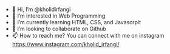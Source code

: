 - 👋 Hi, I’m @kholidirfangi
- 👀 I’m interested in Web Programming
- 🌱 I’m currently learning HTML, CSS, and Javascrpit
- 💞️ I’m looking to collaborate on Github
- 📫 How to reach me? You can connect with me on instagram https://www.instagram.com/kholid_irfangi/

<!---
kholidirfangi/kholidirfangi is a ✨ special ✨ repository because its `README.md` (this file) appears on your GitHub profile.
You can click the Preview link to take a look at your changes.
--->
